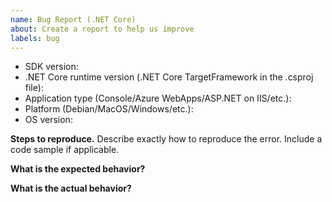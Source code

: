 ```yaml
---
name: Bug Report (.NET Core)
about: Create a report to help us improve
labels: bug
---
```


* SDK version:
* .NET Core runtime version (.NET Core TargetFramework in the .csproj file):
* Application type (Console/Azure WebApps/ASP.NET on IIS/etc.):
* Platform (Debian/MacOS/Windows/etc.):
* OS version:

**Steps to reproduce.**
Describe exactly how to reproduce the error. Include a code sample if applicable.

**What is the expected behavior?**

**What is the actual behavior?**

